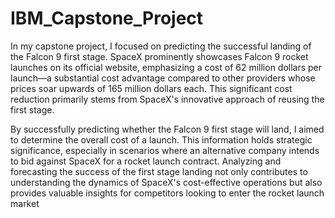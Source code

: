 # IBM_Capstone_Project


In my capstone project, I focused on predicting the successful landing of the Falcon 9 first stage. SpaceX prominently showcases Falcon 9 rocket launches on its official website, emphasizing a cost of 62 million dollars per launch—a substantial cost advantage compared to other providers whose prices soar upwards of 165 million dollars each. This significant cost reduction primarily stems from SpaceX's innovative approach of reusing the first stage.

By successfully predicting whether the Falcon 9 first stage will land, I aimed to determine the overall cost of a launch. This information holds strategic significance, especially in scenarios where an alternative company intends to bid against SpaceX for a rocket launch contract. Analyzing and forecasting the success of the first stage landing not only contributes to understanding the dynamics of SpaceX's cost-effective operations but also provides valuable insights for competitors looking to enter the rocket launch market
